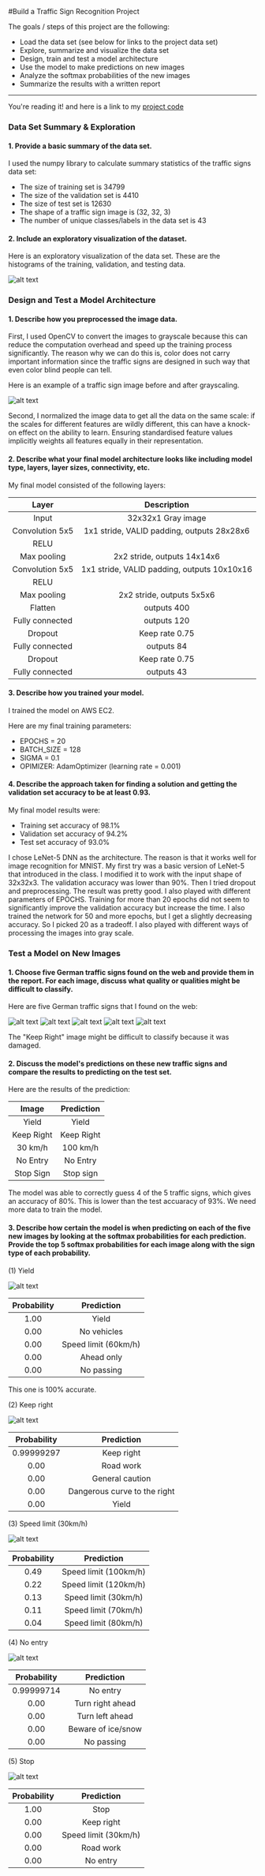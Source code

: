#Build a Traffic Sign Recognition Project

The goals / steps of this project are the following:

* Load the data set (see below for links to the project data set)
* Explore, summarize and visualize the data set
* Design, train and test a model architecture
* Use the model to make predictions on new images
* Analyze the softmax probabilities of the new images
* Summarize the results with a written report


[//]: # (Image References)

[image1]: ./hist.png "Dataset visualization"
[image2]: ./examples/grayscale.jpg "Grayscaling"
[image3]: ./examples/random_noise.jpg "Random Noise"
[image4]: ./13_yield.jpg "Traffic Sign 1"
[image5]: ./38_keep_right.jpg "Traffic Sign 2"
[image6]: ./01_speed_limit_30.jpg "Traffic Sign 3"
[image7]: ./17_no_entry.jpg "Traffic Sign 4"
[image8]: ./14_stop.jpg "Traffic Sign 5"

---

You're reading it! and here is a link to my [project code](https://github.com/y-c/CarND-Traffic-Sign-Classifier-Project/blob/master/Traffic_Sign_Classifier.ipynb)

### Data Set Summary & Exploration

#### 1. Provide a basic summary of the data set. 

I used the numpy library to calculate summary statistics of the traffic signs data set:

* The size of training set is 34799
* The size of the validation set is 4410
* The size of test set is 12630
* The shape of a traffic sign image is (32, 32, 3)
* The number of unique classes/labels in the data set is 43

#### 2. Include an exploratory visualization of the dataset.

Here is an exploratory visualization of the data set. These are the histograms of the training, validation, and testing data.

![alt text][image1]

### Design and Test a Model Architecture

#### 1. Describe how you preprocessed the image data. 

First, I used OpenCV to convert the images to grayscale because this can reduce the computation overhead and speed up the training process significantly. The reason why we can do this is, color does not carry important information since the traffic signs are designed in such way that even color blind people can tell.

Here is an example of a traffic sign image before and after grayscaling.

![alt text][image2]

Second, I normalized the image data to get all the data on the same scale: if the scales for different features are wildly different, this can have a knock-on effect on the ability to learn. Ensuring standardised feature values implicitly weights all features equally in their representation.


#### 2. Describe what your final model architecture looks like including model type, layers, layer sizes, connectivity, etc.

My final model consisted of the following layers:

| Layer         		|     Description	        					| 
|:---------------------:|:---------------------------------------------:| 
| Input         		| 32x32x1 Gray image  
| Convolution 5x5   | 1x1 stride, VALID padding, outputs 28x28x6 
| RELU					|						
| Max pooling	      	| 2x2 stride,  outputs 14x14x6 
| Convolution 5x5	| 1x1 stride, VALID padding, outputs 10x10x16      
| RELU					|						
| Max pooling	      	| 2x2 stride,  outputs 5x5x6 
| Flatten           | outputs 400
| Fully connected	| outputs 120      	
| Dropout           | Keep rate 0.75
| Fully connected	| outputs 84      	
| Dropout           | Keep rate 0.75
| Fully connected	| outputs 43      	



#### 3. Describe how you trained your model. 

I trained the model on AWS EC2. 

Here are my final training parameters:

* EPOCHS = 20
* BATCH_SIZE = 128
* SIGMA = 0.1
* OPIMIZER: AdamOptimizer (learning rate = 0.001)


#### 4. Describe the approach taken for finding a solution and getting the validation set accuracy to be at least 0.93. 

My final model results were:

* Training set accuracy of 98.1%
* Validation set accuracy of 94.2% 
* Test set accuracy of 93.0%

I chose LeNet-5 DNN as the architecture. The reason is that it works well for image recognition for MNIST. My first try was a basic version of LeNet-5 that introduced in the class. I modified it to work with the input shape of 32x32x3. The validation accuracy was lower than 90%. Then I tried dropout and preprocessing. The result was pretty good. I also played with different parameters of EPOCHS. Training for more than 20 epochs did not seem to significantly improve the validation accuracy but increase the time. I also trained the network for 50 and more epochs, but I get a slightly decreasing accuracy. So I picked 20 as a tradeoff. I also played with different ways of processing the images into gray scale.

 

### Test a Model on New Images

#### 1. Choose five German traffic signs found on the web and provide them in the report. For each image, discuss what quality or qualities might be difficult to classify.

Here are five German traffic signs that I found on the web:

![alt text][image4] ![alt text][image5] ![alt text][image6] 
![alt text][image7] ![alt text][image8]

The "Keep Right" image might be difficult to classify because it was damaged. 

#### 2. Discuss the model's predictions on these new traffic signs and compare the results to predicting on the test set. 

Here are the results of the prediction:

| Image			        |     Prediction	        					| 
|:---------------------:|:---------------------------------------------:| 
| Yield					| Yield			
| Keep Right           | Keep Right
| 30 km/h	      		   | 100 km/h			
| No Entry             | No Entry 
| Stop Sign      		| Stop sign  

The model was able to correctly guess 4 of the 5 traffic signs, which gives an accuracy of 80%. This is lower than the test accuaracy of 93%. We need more data to train the model.

#### 3. Describe how certain the model is when predicting on each of the five new images by looking at the softmax probabilities for each prediction. Provide the top 5 softmax probabilities for each image along with the sign type of each probability. 

(1) Yield

![alt text][image4] 

| Probability         	|     Prediction	        					| 
|:---------------------:|:---------------------------------------------:| 
| 1.00         			| Yield   		
| 0.00     	          | No vehicles		
| 0.00     	          | Speed limit (60km/h)
| 0.00     	          | Ahead only
| 0.00     	          | No passing

This one is 100% accurate.

(2) Keep right

![alt text][image5] 

| Probability         	|     Prediction	        					| 
|:---------------------:|:---------------------------------------------:| 
| 0.99999297           | Keep right   	
| 0.00     				| Road work		
| 0.00     				| General caution
| 0.00     				| Dangerous curve to the right
| 0.00     				| Yield


(3) Speed limit (30km/h)

![alt text][image6] 

| Probability         	|     Prediction	        					| 
|:---------------------:|:---------------------------------------------:| 
| 0.49         			| Speed limit (100km/h)   
| 0.22         			| Speed limit (120km/h)
| 0.13         			| Speed limit (30km/h)
| 0.11         			| Speed limit (70km/h)
| 0.04         			| Speed limit (80km/h)


(4) No entry

![alt text][image7] 

| Probability         	|     Prediction	        					| 
|:---------------------:|:---------------------------------------------:| 
| 0.99999714         	| No entry   
| 0.00         			| Turn right ahead
| 0.00         			| Turn left ahead
| 0.00         			| Beware of ice/snow
| 0.00         			| No passing


(5) Stop

![alt text][image8] 

| Probability         	|     Prediction	        					| 
|:---------------------:|:---------------------------------------------:| 
| 1.00         	       | Stop   
| 0.00      			    | Keep right
| 0.00         			| Speed limit (30km/h)
| 0.00         			| Road work
| 0.00         			| No entry




